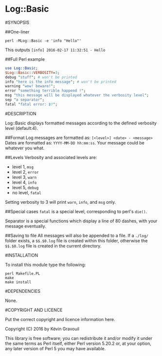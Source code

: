 Log::Basic
==========

#SYNOPSIS

##One-liner
```
perl -MLog::Basic -e 'info "Hello"'
```
This outputs `[info] 2016-02-17 11:32:51 - Hello`

##Full Perl example
```perl
use Log::Basic;
$Log::Basic::VERBOSITY=3;
debug "stuff"; # won't be printed
info "here is the info message"; # won't be printed
warning "wow! beware!";
error "something terrible happend !";
msg "this message will be displayed whatever the verbosity level";
sep "a separator";
fatal "fatal error: $!";
```

#DESCRIPTION

Log::Basic displays formatted messages according to the defined verbosity level (default:4).

##Format
Log messages are formatted as: `[<level>] <date> - <message>`
Dates are formatted as: `YYYY-MM-DD hh:mm:ss`.
Your message could be whatever you what.

##Levels
Verbosity and associated levels are:
- level 1, `msg`
- level 2, `error`
- level 3, `warn`
- level 4, `info`
- level 5, `debug`
- no level, `fatal`

Setting verbosity to 3 will print `warn`, `info`, and `msg` only.

##Special cases
`fatal` is a special level, corresponding to perl's `die()`.

Separator is a special functions which display a line of 80 dashes, with your message eventually.

##Saving to file
All messages will also be appended to a file. If a `./log/` folder exists, a `$$.$0.log` file is created within this folder, otherwise the `$$.$0.log` file is created in the current directory.

#INSTALLATION

To install this module type the following:

```
perl Makefile.PL
make
make install
```

#DEPENDENCIES

None.

#COPYRIGHT AND LICENCE

Put the correct copyright and licence information here.

Copyright (C) 2016 by Kévin Gravouil

This library is free software; you can redistribute it and/or modify
it under the same terms as Perl itself, either Perl version 5.20.2 or,
at your option, any later version of Perl 5 you may have available.

